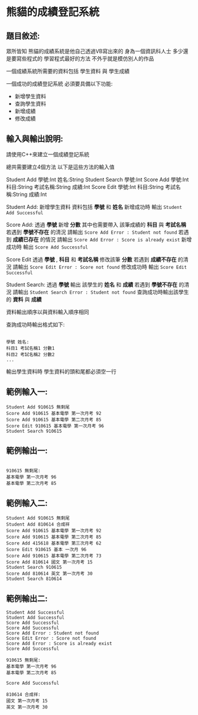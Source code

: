 # 熊貓的成績登記系統

## 題目敘述:

眾所皆知
熊貓的成績系統是他自己透過VB寫出來的
身為一個資訊科人士
多少還是要寫些程式的
學習程式最好的方法
不外乎就是模仿別人的作品

一個成績系統所需要的資料包括
學生資料 與 學生成績

一個成功的成績登記系統
必須要具備以下功能:
- 新增學生資料
- 查詢學生資料
- 新增成績
- 修改成績

## 輸入與輸出說明:

請使用C++來建立一個成績登記系統

總共需要建立4個方法
以下是這些方法的輸入值

Student Add 學號:Int 姓名:String
Student Search 學號:Int
Score Add 學號:Int 科目:String 考試名稱:String 成績:Int
Score Edit 學號:Int 科目:String 考試名稱:String 成績:Int

Student Add:
  新增學生資料 資料包括 **學號** 和 **姓名**
  新增成功時 輸出 `Student Add Successful`
  
Score Add:
  透過 **學號** 新增 **分數** 其中也需要帶入 該筆成績的 **科目** 與 **考試名稱**
  若遇到 **學號不存在** 的清況 請輸出 `Score Add Error : Student not found`
  若遇到 **成績已存在** 的情況 請輸出 `Score Add Error : Score is already exist`
  新增成功時 輸出 `Score Add Successful`

Score Edit
  透過 **學號** , **科目** 和 **考試名稱** 修改該筆 **分數**
  若遇到 **成績不存在** 的清況 請輸出 `Score Edit Error : Score not found`
  修改成功時 輸出 `Score Edit Successful`
  
Student Search:
  透過 **學號** 輸出 該學生的 **姓名** 和 **成績**
  若遇到 **學號不存在** 的清況 請輸出 `Student Search Error : Student not found`
  查詢成功時輸出該學生的 **資料** 與 **成績**
  
  資料輸出順序以與資料輸入順序相同
  
  查詢成功時輸出格式如下:
  ```
  
  學號 姓名:
  科目1 考試名稱1 分數1
  科目2 考試名稱2 分數2
  ...
  
  ```
  輸出學生資料時 學生資料的頭和尾都必須空一行
  
  
## 範例輸入一:

```
Student Add 910615 無剩尾
Score Add 910615 基本電學 第一次月考 92
Score Add 910615 基本電學 第二次月考 85
Score Edit 910615 基本電學 第一次月考 96
Student Search 910615
```

## 範例輸出一:

```

910615 無剩尾:
基本電學 第一次月考 96
基本電學 第二次月考 85

```

## 範例輸入二:

```
Student Add 910615 無剩尾
Student Add 810614 合成祥
Score Add 910615 基本電學 第一次月考 92
Score Add 910615 基本電學 第二次月考 85
Score Add 415618 基本電學 第三次月考 62
Score Edit 910615 基本 一次月 96
Score Add 910615 基本電學 第二次月考 73
Score Add 810614 國文 第一次月考 15
Student Search 910615
Score Add 810614 英文 第一次月考 30
Student Search 810614
```

## 範例輸出二:

```
Student Add Successful
Student Add Successful
Score Add Successful
Score Add Successful
Score Add Error : Student not found
Score Edit Error : Score not found
Score Add Error : Score is already exist
Score Add Successful

910615 無剩尾:
基本電學 第一次月考 96
基本電學 第二次月考 85

Score Add Successful

810614 合成祥:
國文 第一次月考 15
英文 第一次月考 30

```





